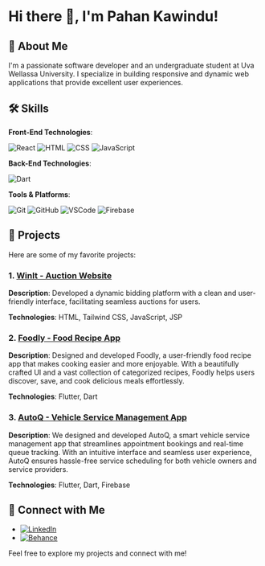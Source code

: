 # Hi there 👋, I'm Pahan Kawindu!

## 🌟 About Me

I'm a passionate software developer and an undergraduate student at Uva Wellassa University. I specialize in building responsive and dynamic web applications that provide excellent user experiences.

## 🛠️ Skills

**Front-End Technologies**:

![React](https://img.shields.io/badge/React-20232A?style=for-the-badge&logo=react&logoColor=61DAFB)
![HTML](https://img.shields.io/badge/HTML5-E34F26?style=for-the-badge&logo=html5&logoColor=white)
![CSS](https://img.shields.io/badge/CSS3-1572B6?style=for-the-badge&logo=css3&logoColor=white)
![JavaScript](https://img.shields.io/badge/JavaScript-F7DF1E?style=for-the-badge&logo=javascript&logoColor=black)

**Back-End Technologies**:

![Dart](https://img.shields.io/badge/Dart-0175C2?style=for-the-badge&logo=dart&logoColor=white)

**Tools & Platforms**:

![Git](https://img.shields.io/badge/Git-F05032?style=for-the-badge&logo=git&logoColor=white)
![GitHub](https://img.shields.io/badge/GitHub-181717?style=for-the-badge&logo=github&logoColor=white)
![VSCode](https://img.shields.io/badge/VS%20Code-007ACC?style=for-the-badge&logo=visual-studio-code&logoColor=white)
![Firebase](https://img.shields.io/badge/Firebase-FFCA28?style=for-the-badge&logo=firebase&logoColor=black)

## 🚀 Projects

Here are some of my favorite projects:

### 1. [WinIt - Auction Website](https://github.com/pdgamage/winIt01)

**Description**: Developed a dynamic bidding platform with a clean and user-friendly interface, facilitating seamless auctions for users.  

**Technologies**: HTML, Tailwind CSS, JavaScript, JSP

### 2. [Foodly - Food Recipe App](https://github.com/kavindaChathuranga/Foodly)

**Description**: Designed and developed Foodly, a user-friendly food recipe app that makes cooking easier and more enjoyable. With a beautifully crafted UI and a vast collection of categorized recipes, Foodly helps users discover, save, and cook delicious meals effortlessly. 

**Technologies**: Flutter, Dart

### 3. [AutoQ - Vehicle Service Management App](https://github.com/PahanKawindu/AutoQ)

**Description**: We designed and developed AutoQ, a smart vehicle service management app that streamlines appointment bookings and real-time queue tracking. With an intuitive interface and seamless user experience, AutoQ ensures hassle-free service scheduling for both vehicle owners and service providers.  

**Technologies**: Flutter, Dart, Firebase




## 🔗 Connect with Me

- [![LinkedIn](https://img.shields.io/badge/LinkedIn-Connect-blue?style=flat&logo=linkedin)](https://www.linkedin.com/in/pahankawindu)
- [![Behance](https://img.shields.io/badge/Portfolio-Visit-brightgreen?style=flat&logo=google-chrome)](https://www.behance.net/pahankawindu)

Feel free to explore my projects and connect with me!
